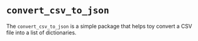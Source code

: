 # `convert_csv_to_json`

The `convert_csv_to_json` is a simple package that helps toy convert a CSV file into a list of dictionaries. 


